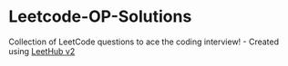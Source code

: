 # Leetcode-OP-Solutions
Collection of LeetCode questions to ace the coding interview! - Created using [LeetHub v2](https://github.com/arunbhardwaj/LeetHub-2.0)
